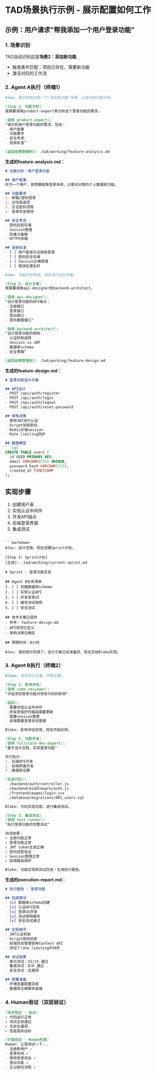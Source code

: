 # TAD场景执行示例 - 展示配置如何工作

## 示例：用户请求"帮我添加一个用户登录功能"

### 1. 场景识别
TAD自动识别这是**场景2：添加新功能**
- 触发条件匹配：项目已存在，需要新功能
- 激活对应的工作流

### 2. Agent A执行（终端1）

```markdown
Alex: 我识别到这是一个"添加新功能"场景。让我开始功能分析。

[Step 1: 功能分析]
我需要调用product-expert来分析这个登录功能的需求。

[调用 product-expert]:
"请分析用户登录功能的需求，包括：
- 用户故事
- 功能要求
- 安全考虑
- 验收标准"

[返回结果整理到]: .tad/working/feature-analysis.md
```

**生成的feature-analysis.md：**
```markdown
# 功能分析：用户登录功能

## 用户故事
作为一个用户，我想要能够登录系统，以便访问我的个人数据和功能。

## 功能要求
1. 邮箱/密码登录
2. 记住我选项
3. 忘记密码流程
4. 登录状态保持

## 安全考虑
- 密码加密存储
- Session管理
- 防暴力破解
- HTTPS传输

## 验收标准
- [ ] 用户能成功注册和登录
- [ ] 密码安全存储
- [ ] Session正确管理
- [ ] 错误处理友好
```

```markdown
Alex: 功能分析完成。现在进行设计方案。

[Step 2: 设计方案]
我需要调用api-designer和backend-architect。

[调用 api-designer]:
"设计登录功能的API端点：
- 注册接口
- 登录接口
- 登出接口
- 密码重置接口"

[调用 backend-architect]:
"设计登录功能的架构：
- 认证机制选择
- Session vs JWT
- 数据库schema
- 安全策略"

[返回结果整理到]: .tad/working/feature-design.md
```

**生成的feature-design.md：**
```markdown
# 登录功能设计方案

## API设计
- POST /api/auth/register
- POST /api/auth/login
- POST /api/auth/logout
- POST /api/auth/reset-password

## 架构决策
- 使用JWT进行认证
- bcrypt加密密码
- Redis存储session
- Rate limiting防护

## 数据模型
```sql
CREATE TABLE users (
  id UUID PRIMARY KEY,
  email VARCHAR(255) UNIQUE,
  password_hash VARCHAR(255),
  created_at TIMESTAMP
);
```

## 实现步骤
1. 创建用户表
2. 实现认证中间件
3. 开发API端点
4. 前端登录界面
5. 集成测试
```

```markdown
Alex: 设计完成。现在创建Sprint计划。

[Step 3: Sprint计划]
[生成]: .tad/working/current-sprint.md

# Sprint - 登录功能实现

## Agent B任务清单
1. [ ] 创建数据库schema
2. [ ] 实现认证API
3. [ ] 开发登录UI
4. [ ] 编写测试用例
5. [ ] 安全测试

## 技术方案已提供
- 参考: feature-design.md
- API规范已定义
- 架构决策已确定

## 预期时间：8小时

Alex: 我的部分完成了。设计方案已经准备好，现在交给Blake实现。
```

### 3. Agent B执行（终端2）

```markdown
Blake: 收到设计方案，开始实施。

[Step 1: 影响评估]
[调用 code-reviewer]:
"评估添加登录功能对现有代码的影响"

[返回]:
- 需要添加认证中间件
- 所有受保护的路由需要更新
- 需要session管理
- 前端需要登录状态管理

Blake: 影响评估完成，现在开始实现。

[Step 2: 功能开发]
[调用 fullstack-dev-expert]:
"基于设计文档，实现登录功能"

并行执行：
1. 后端API开发
2. 前端界面开发
3. 数据库设置

[生成代码]:
- /backend/auth/controller.js
- /backend/middleware/auth.js
- /frontend/pages/login.jsx
- /database/migrations/001_users.sql

Blake: 代码实现完成，进行集成测试。

[Step 3: 集成测试]
[调用 test-runner]:
"执行登录功能的完整测试"

测试结果：
✓ 注册功能正常
✓ 登录功能正常
✓ JWT token生成正确
✓ 密码加密验证
✓ Session管理正常
✓ 前端路由保护

Blake: 功能实现和测试完成！生成执行报告。
```

**生成的execution-report.md：**
```markdown
# 执行报告 - 登录功能

## 完成情况
- [x] 数据库schema创建
- [x] 认证API实现
- [x] 登录UI开发
- [x] 测试用例编写
- [x] 安全测试通过

## 实现细节
- JWT认证机制
- bcrypt密码加密
- 前端状态管理使用Context API
- 添加了rate limiting中间件

## 测试结果
- 单元测试：15/15 通过
- 集成测试：8/8 通过
- 安全测试：无漏洞

## 部署准备
- 环境变量配置完成
- 数据库迁移脚本就绪
```

### 4. Human验证（双层验证）

```markdown
[技术验证 - 自动]
✓ 代码运行正常
✓ 测试全部通过
✓ 无安全漏洞
✓ 性能指标达标

[价值验证 - Human检查]
Human: 让我测试一下...
- 注册新用户 ✓
- 登录系统 ✓
- 保持登录状态 ✓
- 登出功能 ✓
- 忘记密码流程 ✓